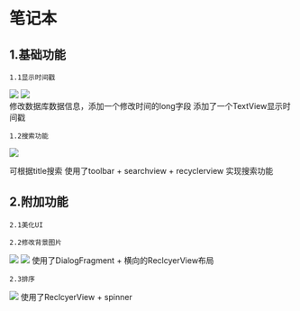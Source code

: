 笔记本
====
1.基础功能
---
	1.1显示时间戳
	
![](https://raw.githubusercontent.com/DerrickChanJL/DerrickChanJL.github.io/master/images/4_1.png)
![](https://raw.githubusercontent.com/DerrickChanJL/DerrickChanJL.github.io/master/images/4_5.jpg)
<br>
修改数据库数据信息，添加一个修改时间的long字段
添加了一个TextView显示时间戳
	
	1.2搜索功能
![](https://raw.githubusercontent.com/DerrickChanJL/DerrickChanJL.github.io/master/images/4_6.jpg)
<br>
	
可根据title搜索
使用了toolbar + searchview + recyclerview 实现搜索功能
	
	
2.附加功能
----
	2.1美化UI
	
	2.2修改背景图片
![](https://raw.githubusercontent.com/DerrickChanJL/DerrickChanJL.github.io/master/images/4_3.jpg)
![](https://raw.githubusercontent.com/DerrickChanJL/DerrickChanJL.github.io/master/images/4_4.jpg)
使用了DialogFragment + 横向的ReclcyerView布局
	
	2.3排序
![](https://raw.githubusercontent.com/DerrickChanJL/DerrickChanJL.github.io/master/images/4_6.jpg)
使用了ReclcyerView + spinner